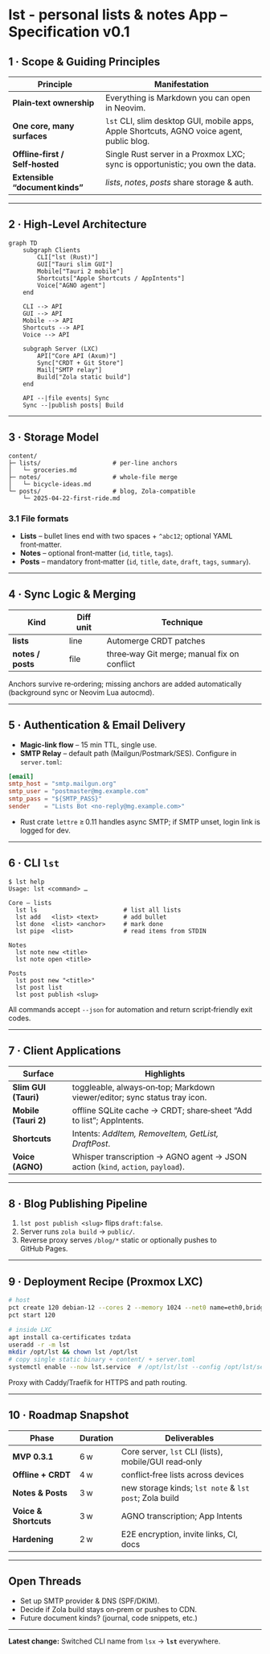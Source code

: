 # lst - personal lists & notes App – Specification v0.1

## 1 · Scope & Guiding Principles

| Principle                       | Manifestation                                                                             |
| ------------------------------- | ----------------------------------------------------------------------------------------- |
| **Plain‑text ownership**        | Everything is Markdown you can open in Neovim.                                            |
| **One core, many surfaces**     | `lst` CLI, slim desktop GUI, mobile apps, Apple Shortcuts, AGNO voice agent, public blog. |
| **Offline‑first / Self‑hosted** | Single Rust server in a Proxmox LXC; sync is opportunistic; you own the data.             |
| **Extensible “document kinds”** | _lists_, _notes_, _posts_ share storage & auth.                                           |

---

## 2 · High‑Level Architecture

```mermaid
graph TD
    subgraph Clients
        CLI["lst (Rust)"]
        GUI["Tauri slim GUI"]
        Mobile["Tauri 2 mobile"]
        Shortcuts["Apple Shortcuts / AppIntents"]
        Voice["AGNO agent"]
    end

    CLI --> API
    GUI --> API
    Mobile --> API
    Shortcuts --> API
    Voice --> API

    subgraph Server (LXC)
        API["Core API (Axum)"]
        Sync["CRDT + Git Store"]
        Mail["SMTP relay"]
        Build["Zola static build"]
    end

    API --|file events| Sync
    Sync --|publish posts| Build
```

---

## 3 · Storage Model

```
content/
├─ lists/                    # per‑line anchors
│   └─ groceries.md
├─ notes/                    # whole‑file merge
│   └─ bicycle‑ideas.md
└─ posts/                    # blog, Zola‑compatible
    └─ 2025‑04‑22‑first‑ride.md
```

### 3.1 File formats

- **Lists** – bullet lines end with two spaces + `^abc12`; optional YAML front‑matter.
- **Notes** – optional front‑matter (`id`, `title`, `tags`).
- **Posts** – mandatory front‑matter (`id`, `title`, `date`, `draft`, `tags`, `summary`).

---

## 4 · Sync Logic & Merging

| Kind              | Diff unit | Technique                                   |
| ----------------- | --------- | ------------------------------------------- |
| **lists**         | line      | Automerge CRDT patches                      |
| **notes / posts** | file      | three‑way Git merge; manual fix on conflict |

Anchors survive re‑ordering; missing anchors are added automatically (background sync or Neovim Lua autocmd).

---

## 5 · Authentication & Email Delivery

- **Magic‑link flow** – 15 min TTL, single use.
- **SMTP Relay** – default path (Mailgun/Postmark/SES). Configure in `server.toml`:

```toml
[email]
smtp_host = "smtp.mailgun.org"
smtp_user = "postmaster@mg.example.com"
smtp_pass = "${SMTP_PASS}"
sender    = "Lists Bot <no‑reply@mg.example.com>"
```

- Rust crate `lettre` ≥ 0.11 handles async SMTP; if SMTP unset, login link is logged for dev.

---

## 6 · CLI **`lst`**

```
$ lst help
Usage: lst <command> …

Core – lists
  lst ls                        # list all lists
  lst add   <list> <text>       # add bullet
  lst done  <list> <anchor>     # mark done
  lst pipe  <list>              # read items from STDIN

Notes
  lst note new <title>
  lst note open <title>

Posts
  lst post new "<title>"
  lst post list
  lst post publish <slug>
```

All commands accept `--json` for automation and return script‑friendly exit codes.

---

## 7 · Client Applications

| Surface              | Highlights                                                                      |
| -------------------- | ------------------------------------------------------------------------------- |
| **Slim GUI (Tauri)** | toggleable, always‑on‑top; Markdown viewer/editor; sync status tray icon.       |
| **Mobile (Tauri 2)** | offline SQLite cache → CRDT; share‑sheet “Add to list”; AppIntents.             |
| **Shortcuts**        | Intents: _AddItem, RemoveItem, GetList, DraftPost_.                             |
| **Voice (AGNO)**     | Whisper transcription → AGNO agent → JSON action (`kind`, `action`, `payload`). |

---

## 8 · Blog Publishing Pipeline

1. `lst post publish <slug>` flips `draft:false`.
2. Server runs `zola build` → `public/`.
3. Reverse proxy serves `/blog/*` static or optionally pushes to GitHub Pages.

---

## 9 · Deployment Recipe (Proxmox LXC)

```bash
# host
pct create 120 debian-12 --cores 2 --memory 1024 --net0 name=eth0,bridge=vmbr0,ip=dhcp
pct start 120

# inside LXC
apt install ca-certificates tzdata
useradd -r -m lst
mkdir /opt/lst && chown lst /opt/lst
# copy single static binary + content/ + server.toml
systemctl enable --now lst.service  # /opt/lst/lst --config /opt/lst/server.toml
```

Proxy with Caddy/Traefik for HTTPS and path routing.

---

## 10 · Roadmap Snapshot

| Phase                 | Duration | Deliverables                                           |
| --------------------- | -------- | ------------------------------------------------------ |
| **MVP 0.3.1**         | 6 w      | Core server, `lst` CLI (lists), mobile/GUI read‑only   |
| **Offline + CRDT**    | 4 w      | conflict‑free lists across devices                     |
| **Notes & Posts**     | 3 w      | new storage kinds; `lst note` & `lst post`; Zola build |
| **Voice & Shortcuts** | 3 w      | AGNO transcription; App Intents                        |
| **Hardening**         | 2 w      | E2E encryption, invite links, CI, docs                 |

---

## Open Threads

- Set up SMTP provider & DNS (SPF/DKIM).
- Decide if Zola build stays on‑prem or pushes to CDN.
- Future document kinds? (journal, code snippets, etc.)

---

**Latest change:** Switched CLI name from `lsx` → **`lst`** everywhere.
